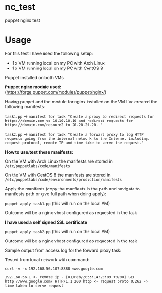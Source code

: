 # nc_test
puppet nginx test
# Usage
For this test I have used the following setup:

- 1 x VM running local on my PC with Arch Linux
- 1 x VM running local on my PC with CentOS 8

Puppet installed on both VMs 

**Puppet nginx module used:** (https://forge.puppet.com/modules/puppet/nginx/)

Having puppet and the module for nginx installed on the VM I've created the following manifests:

`task1.pp`  -> `manifest for task "Create a proxy to redirect requests for https://domain.com to 10.10.10.10 and redirect requests for https://domain.com/resoure2 to 20.20.20.20. "`

`task2.pp` -> `manifest for task "Create a forward proxy to log HTTP requests going from the internal network to the Internet including: request protocol, remote IP and time take to serve the request."`

**How to use/test these manifests:**

On the VM with Arch Linux the manifests are stored in `/etc/puppetlabs/code/manifests`

On the VM with CentOS 8 the manifests are stored in `/etc/puppetlabs/code/environments/production/manifests`

Apply the manifests (copy the manfiests in the path and navigate to manifests path or give full path when doing apply):

`puppet apply task1.pp`  (this will run on the local VM)

Outcome will be a nginx vhost configured as requested in the task

**I have used a self signed SSL certificate**

`puppet apply task2.pp` (this will run on the local VM)

Outcome will be a nginx vhost configured as requested in the task


Sample output from access log for the forward proxy task:

Tested from local network with command:

 `curl -v -x 192.168.56.107:8888 www.google.com`

`192.168.56.1 <- remote ip - [01/Feb/2023:14:20:09 +0200] GET http://www.google.com/ HTTP/1.1 200 http <- request proto 0.262 -> time taken to serve request`
                                                                        


